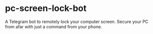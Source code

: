 # pc-screen-lock-bot
A Telegram bot to remotely lock your computer screen. Secure your PC from afar with just a command from your phone.
